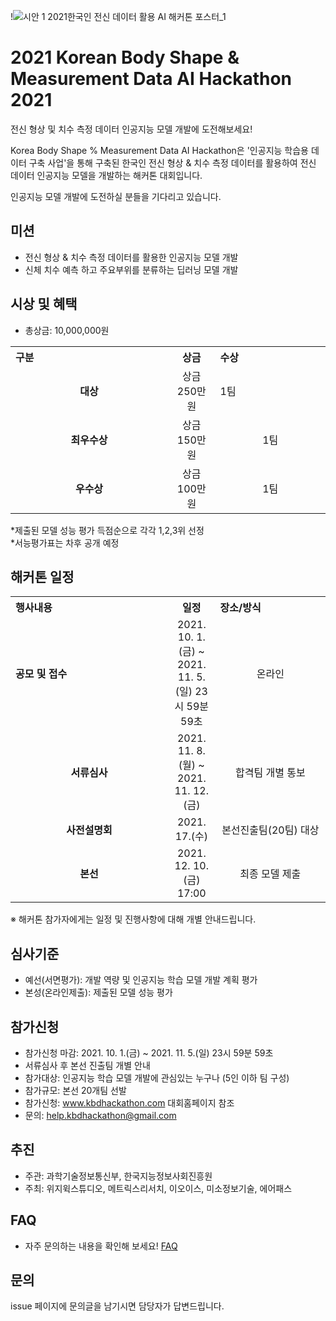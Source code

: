 !![시안 1  2021한국인 전신 데이터 활용 AI 해커톤 포스터_1](https://user-images.githubusercontent.com/90435602/132802169-c342c581-2809-494e-9172-81bc761c19fb.jpg)

# 2021 Korean Body Shape & Measurement Data AI Hackathon 2021
전신 형상 및 치수 측정 데이터 인공지능 모델 개발에 도전해보세요! 

Korea Body Shape % Measurement Data AI Hackathon은 '인공지능 학습용 데이터 구축 사업'을 통해 구축된 한국인 전신 형상 & 치수 측정 데이터를 활용하여 전신 데이터 인공지능 모델을 개발하는 해커톤 대회입니다. <p>

인공지능 모델 개발에 도전하실 분들을 기다리고 있습니다.
<br>  
  
## 미션
-  전신 형상 & 치수 측정 데이터를 활용한 인공지능 모델 개발
  - 신체 치수 예측 하고 주요부위를 분류하는 딥러닝 모델 개발

## 시상 및 혜택
- 총상금: 10,000,000원<br>

<table class="tbl_prize">
  <tr>
    <th style="text-align:left;width:50%">구분</th>
    <th style="text-align:center;width:15%">상금</th>
        <th style="text-align:left;width:35%">수상</th>
  </tr>
  <tr>
    <td align=center>
      <strong>대상</strong><br>
    </td>
    <td align=center> 상금 250만원 </td>
    <td> 1팀 </td>
  </tr>
    <tr>
    <td align=center>
      <strong>최우수상</strong><br>
    </td>
    <td style="text-align:center"> 상금 150만원</td>
        <td align=center> 1팀 </td>
   </tr>
      <tr>
    <td align=center>
      <strong>우수상</strong><br>
    </td>
    <td style="text-align:center">상금 100만원</td>
        <td align=center> 1팀 </td>
   </tr>

</table>
*제출된 모델 성능 평가 득점순으로 각각 1,2,3위 선정<br>
*서능평가표는 차후 공개 예정
   
## 해커톤 일정
<table class="tbl_schedule">
  <tr>
    <th style="text-align:left;width:50%">행사내용</th>
    <th style="text-align:center;width:15%">일정</th>
        <th style="text-align:left;width:35%">장소/방식</th>
  </tr>
  <tr>
    <td>
      <strong>공모 및 접수</strong><br>
    </td>
    <td style="text-align:center"> 2021. 10. 1.(금) ~ 2021. 11. 5.(일) 23시 59분 59초</td>
    <td align=center> 온라인 </td>
  </tr>
  <td align=center> <strong> 서류심사</strong><br>
    </td>
    <td style="text-align:center">2021. 11. 8.(월) ~ 2021. 11. 12.(금)</td>
        <td align=center> 합격팀 개별 통보
    </td>
   </tr>
     <tr>
    <td align=center> <strong> 사전설명회</strong><br>
    </td>
    <td style="text-align:center">2021. 17.(수)</td>
        <td align=center> 본선진출팀(20팀) 대상
    </td>
   </tr>
     <tr>
    <td align=center>
      <strong>본선</strong><br>
    </td>
    <td style="text-align:center"> 2021. 12. 10.(금)  17:00</td>
 <td align=center> 최종 모델 제출
    </td>
   </tr>
</table>
※ 해커톤 참가자에게는 일정 및 진행사항에 대해 개별 안내드립니다.<br>


## 심사기준
- 예선(서면평가): 개발 역량 및 인공지능 학습 모델 개발 계획 평가
- 본성(온라인제출): 제출된 모델 성능 평가

## 참가신청
- 참가신청 마감: 2021. 10. 1.(금) ~ 2021. 11. 5.(일) 23시 59분 59초
- 서류심사 후 본선 진출팀 개별 안내
- 참가대상: 인공지능 학습 모델 개발에 관심있는 누구나 (5인 이하 팀 구성)
- 참가규모: 본선 20개팀 선발
- 참가신청: www.kbdhackathon.com 대회홈페이지 참조
- 문의: help.kbdhackathon@gmail.com 

## 추진
- 주관: 과학기술정보통신부, 한국지능정보사회진흥원
- 주최: 위지윅스튜디오, 메트릭스리서치, 이오이스, 미소정보기술, 에어패스

## FAQ
- 자주 문의하는 내용을 확인해 보세요! [FAQ](https://github.com/KBDHackathon/2021KBDHackathon/blob/master/FAQ.md)

## 문의
issue 페이지에 문의글을 남기시면 담당자가 답변드립니다. <br>

